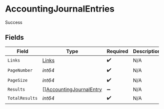 # AccountingJournalEntries

Success


## Fields

| Field                                                                     | Type                                                                      | Required                                                                  | Description                                                               |
| ------------------------------------------------------------------------- | ------------------------------------------------------------------------- | ------------------------------------------------------------------------- | ------------------------------------------------------------------------- |
| `Links`                                                                   | [Links](../../models/shared/links.md)                                     | :heavy_check_mark:                                                        | N/A                                                                       |
| `PageNumber`                                                              | *int64*                                                                   | :heavy_check_mark:                                                        | N/A                                                                       |
| `PageSize`                                                                | *int64*                                                                   | :heavy_check_mark:                                                        | N/A                                                                       |
| `Results`                                                                 | [][AccountingJournalEntry](../../models/shared/accountingjournalentry.md) | :heavy_minus_sign:                                                        | N/A                                                                       |
| `TotalResults`                                                            | *int64*                                                                   | :heavy_check_mark:                                                        | N/A                                                                       |